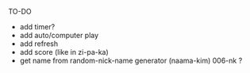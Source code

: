 TO-DO
- add timer?
- add auto/computer play
- add refresh
- add score (like in zi-pa-ka)
- get name from random-nick-name generator (naama-kim) 006-nk ?
